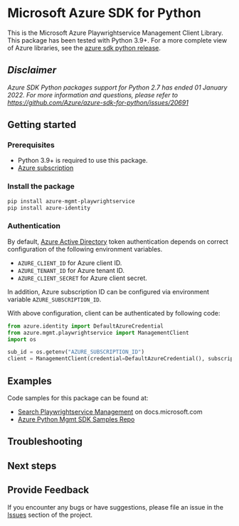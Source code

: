# Microsoft Azure SDK for Python

This is the Microsoft Azure Playwrightservice Management Client Library.
This package has been tested with Python 3.9+.
For a more complete view of Azure libraries, see the [azure sdk python release](https://aka.ms/azsdk/python/all).

## _Disclaimer_

_Azure SDK Python packages support for Python 2.7 has ended 01 January 2022. For more information and questions, please refer to https://github.com/Azure/azure-sdk-for-python/issues/20691_

## Getting started

### Prerequisites

- Python 3.9+ is required to use this package.
- [Azure subscription](https://azure.microsoft.com/free/)

### Install the package

```bash
pip install azure-mgmt-playwrightservice
pip install azure-identity
```

### Authentication

By default, [Azure Active Directory](https://aka.ms/awps/aad) token authentication depends on correct configuration of the following environment variables.

- `AZURE_CLIENT_ID` for Azure client ID.
- `AZURE_TENANT_ID` for Azure tenant ID.
- `AZURE_CLIENT_SECRET` for Azure client secret.

In addition, Azure subscription ID can be configured via environment variable `AZURE_SUBSCRIPTION_ID`.

With above configuration, client can be authenticated by following code:

```python
from azure.identity import DefaultAzureCredential
from azure.mgmt.playwrightservice import ManagementClient
import os

sub_id = os.getenv("AZURE_SUBSCRIPTION_ID")
client = ManagementClient(credential=DefaultAzureCredential(), subscription_id=sub_id)
```

## Examples

Code samples for this package can be found at:
- [Search Playwrightservice Management](https://docs.microsoft.com/samples/browse/?languages=python&term=Getting%20started%20-%20Managing&terms=Getting%20started%20-%20Managing) on docs.microsoft.com
- [Azure Python Mgmt SDK Samples Repo](https://aka.ms/azsdk/python/mgmt/samples)


## Troubleshooting

## Next steps

## Provide Feedback

If you encounter any bugs or have suggestions, please file an issue in the
[Issues](https://github.com/Azure/azure-sdk-for-python/issues)
section of the project. 
